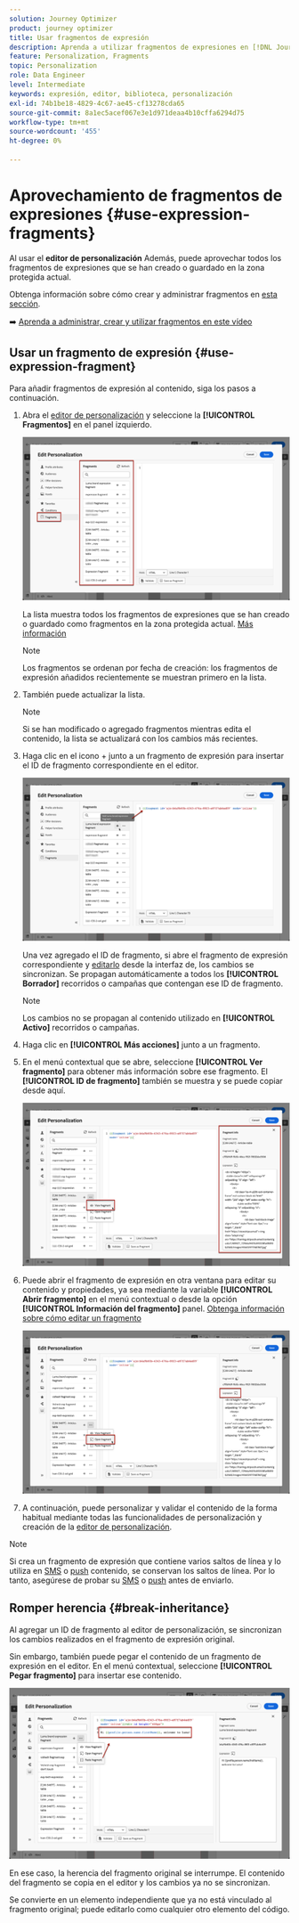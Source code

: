 ```yaml
---
solution: Journey Optimizer
product: journey optimizer
title: Usar fragmentos de expresión
description: Aprenda a utilizar fragmentos de expresiones en [!DNL Journey Optimizer] editor de personalización.
feature: Personalization, Fragments
topic: Personalization
role: Data Engineer
level: Intermediate
keywords: expresión, editor, biblioteca, personalización
exl-id: 74b1be18-4829-4c67-ae45-cf13278cda65
source-git-commit: 8a1ec5acef067e3e1d971deaa4b10cffa6294d75
workflow-type: tm+mt
source-wordcount: '455'
ht-degree: 0%

---
```


# Aprovechamiento de fragmentos de expresiones {#use-expression-fragments}

Al usar el **editor de personalización** Además, puede aprovechar todos los fragmentos de expresiones que se han creado o guardado en la zona protegida actual.

Obtenga información sobre cómo crear y administrar fragmentos en [esta sección](../content-management/fragments.md).

➡️ [Aprenda a administrar, crear y utilizar fragmentos en este vídeo](../content-management/fragments.md#video-fragments)

## Usar un fragmento de expresión {#use-expression-fragment}

Para añadir fragmentos de expresión al contenido, siga los pasos a continuación.

1. Abra el [editor de personalización](personalization-build-expressions.md) y seleccione la **[!UICONTROL Fragmentos]** en el panel izquierdo.

   ![](assets/expression-fragments-pane.png)

   La lista muestra todos los fragmentos de expresiones que se han creado o guardado como fragmentos en la zona protegida actual. [Más información](../content-management/fragments.md#create-expression-fragment)

   >[!NOTE]
   >
   >Los fragmentos se ordenan por fecha de creación: los fragmentos de expresión añadidos recientemente se muestran primero en la lista.

1. También puede actualizar la lista.

   >[!NOTE]
   >
   >Si se han modificado o agregado fragmentos mientras edita el contenido, la lista se actualizará con los cambios más recientes.

1. Haga clic en el icono + junto a un fragmento de expresión para insertar el ID de fragmento correspondiente en el editor.

   ![](assets/expression-fragment-add.png)

   Una vez agregado el ID de fragmento, si abre el fragmento de expresión correspondiente y [editarlo](../content-management/fragments.md#edit-fragments) desde la interfaz de, los cambios se sincronizan. Se propagan automáticamente a todos los **[!UICONTROL Borrador]** recorridos o campañas que contengan ese ID de fragmento.

   >[!NOTE]
   >
   >Los cambios no se propagan al contenido utilizado en **[!UICONTROL Activo]** recorridos o campañas.

1. Haga clic en **[!UICONTROL Más acciones]** junto a un fragmento.

1. En el menú contextual que se abre, seleccione **[!UICONTROL Ver fragmento]** para obtener más información sobre ese fragmento. El **[!UICONTROL ID de fragmento]** también se muestra y se puede copiar desde aquí.

   ![](assets/expression-fragment-view.png)

1. Puede abrir el fragmento de expresión en otra ventana para editar su contenido y propiedades, ya sea mediante la variable **[!UICONTROL Abrir fragmento]** en el menú contextual o desde la opción **[!UICONTROL Información del fragmento]** panel. [Obtenga información sobre cómo editar un fragmento](../content-management/fragments.md#edit-fragments)

   ![](assets/expression-fragment-open.png)

1. A continuación, puede personalizar y validar el contenido de la forma habitual mediante todas las funcionalidades de personalización y creación de la [editor de personalización](personalization-build-expressions.md).

>[!NOTE]
>
>Si crea un fragmento de expresión que contiene varios saltos de línea y lo utiliza en [SMS](../sms/create-sms.md#sms-content) o [push](../push/design-push.md) contenido, se conservan los saltos de línea. Por lo tanto, asegúrese de probar su [SMS](../sms/send-sms.md) o [push](../push/send-push.md) antes de enviarlo.

## Romper herencia {#break-inheritance}

Al agregar un ID de fragmento al editor de personalización, se sincronizan los cambios realizados en el fragmento de expresión original.

Sin embargo, también puede pegar el contenido de un fragmento de expresión en el editor. En el menú contextual, seleccione **[!UICONTROL Pegar fragmento]** para insertar ese contenido.

![](assets/expression-fragment-paste.png)

En ese caso, la herencia del fragmento original se interrumpe. El contenido del fragmento se copia en el editor y los cambios ya no se sincronizan.

Se convierte en un elemento independiente que ya no está vinculado al fragmento original; puede editarlo como cualquier otro elemento del código.

